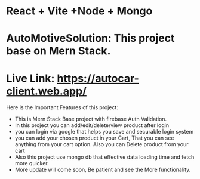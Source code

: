 # React + Vite +Node + Mongo

# AutoMotiveSolution: This project base on Mern Stack.

# Live Link: https://autocar-client.web.app/

Here is the Important Features of this project:

- This is Mern Stack Base project with firebase Auth Validation.
- In this project you can add/edit/delete/view product after login
- you can login via google that helps you save and securable login system
- you can add your chosen product in your Cart, That you can see anything from your cart option. Also you can Delete product from your cart
- Also this project use mongo db that effective data loading time and fetch more quicker.
- More update will come soon, Be patient and see the More functionality.
